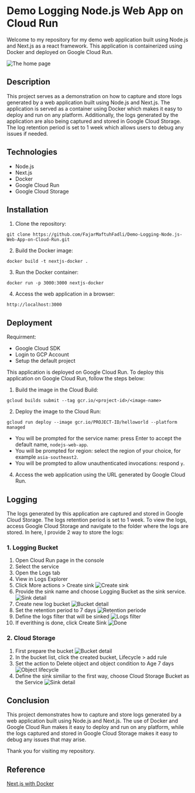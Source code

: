 # Demo Logging Node.js Web App on Cloud Run

Welcome to my repository for my demo web application built using Node.js and Next.js as a react framework. This application is containerized using Docker and deployed on Google Cloud Run.

![The home page](./docs/SCR-20230428-mffu.png)

## Description

This project serves as a demonstration on how to capture and store logs generated by a web application built using Node.js and Next.js. The application is served as a container using Docker which makes it easy to deploy and run on any platform. Additionally, the logs generated by the application are also being captured and stored in Google Cloud Storage. The log retention period is set to 1 week which allows users to debug any issues if needed.

## Technologies

- Node.js
- Next.js
- Docker
- Google Cloud Run
- Google Cloud Storage

## Installation

1. Clone the repository:

```
git clone https://github.com/FajarMaftuhFadli/Demo-Logging-Node.js-Web-App-on-Cloud-Run.git
```

2. Build the Docker image:

```
docker build -t nextjs-docker .
```

3. Run the Docker container:

```
docker run -p 3000:3000 nextjs-docker
```

4. Access the web application in a browser:

```
http://localhost:3000
```

## Deployment

Requirment:

- Google Cloud SDK
- Login to GCP Account
- Setup the default project

This application is deployed on Google Cloud Run. To deploy this application on Google Cloud Run, follow the steps below:

1. Build the image in the Cloud Build:

```
gcloud builds submit --tag gcr.io/<project-id>/<image-name>
```

2. Deploy the image to the Cloud Run:

```
gcloud run deploy --image gcr.io/PROJECT-ID/helloworld --platform managed
```

- You will be prompted for the service name: press Enter to accept the default name, `nodejs-web-app`.
- You will be prompted for region: select the region of your choice, for example `asia-southeast2`.
- You will be prompted to allow unauthenticated invocations: respond `y`.

4. Access the web application using the URL generated by Google Cloud Run.

## Logging

The logs generated by this application are captured and stored in Google Cloud Storage. The logs retention period is set to 1 week. To view the logs, access Google Cloud Storage and navigate to the folder where the logs are stored. In here, I provide 2 way to store the logs:

### 1. Logging Bucket

1. Open Cloud Run page in the console
2. Select the service
3. Open the Logs tab
4. View in Logs Explorer
5. Click More actions > Create sink
   ![Create sink](./docs/SCR-20230428-msxe.png)
6. Provide the sink name and choose Logging Bucket as the sink service.
   ![Sink detail](./docs/Capture-2023-04-28-142121.png)
7. Create new log bucket
   ![Bucket detail](./docs/Capture-2023-04-28-142342.png)
8. Set the retention period to 7 days
   ![Retention periode](./docs/Capture-2023-04-28-142503.png)
9. Define the logs filter that will be sinked
   ![Logs filter](./docs/Capture-2023-04-28-142652.png)
10. If everithing is done, click Create Sink
    ![Done](./docs/SCR-20230428-mwwm.png)

### 2. Cloud Storage

1. First prepare the bucket
   ![Bucket detail](./docs/Capture-2023-04-28-144228.png)
2. In the bucket list, click the created bucket, Lifecycle > add rule
3. Set the action to Delete object and object condition to Age 7 days
   ![Object lifecycle](./docs/Capture-2023-04-28-150406.png)
4. Define the sink similiar to the first way, choose Cloud Storage Bucket as the Service
   ![Sink detail](./docs/Capture-2023-04-28-145742.png)

## Conclusion

This project demonstrates how to capture and store logs generated by a web application built using Node.js and Next.js. The use of Docker and Google Cloud Run makes it easy to deploy and run on any platform, while the logs captured and stored in Google Cloud Storage makes it easy to debug any issues that may arise.

Thank you for visiting my repository.

## Reference

[Next.js with Docker](https://github.com/vercel/next.js/tree/canary/examples/with-docker)
